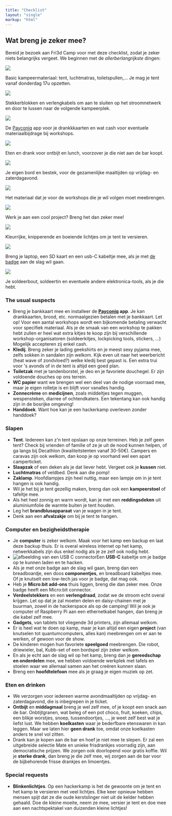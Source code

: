 ```yaml
---
title: "Checklist"
layout: "single"
markup: "html"
---
```

<div class="block--centered">
<h2>Wat breng je zeker mee?</h2>
  <p>Bereid je bezoek aan Fri3d Camp voor met deze checklist, zodat je zeker niets belangrijks vergeet. We beginnen met de <em>allerberlangrijkste</em> dingen:</p>
	<!-- imggrid -->
    <div class="imggrid imggrid-checklist">
        <div class="imggrid__item">
            <div class="imggrid__imgwrapper">
                <img src="/img/checklist_tent.png" />
            </div>
            <p>Basic kampeermateriaal: tent, luchtmatras, toiletspullen,... Je mag je tent vanaf donderdag 17u opzetten.</p>
        </div>
        <div class="imggrid__item">
            <div class="imggrid__imgwrapper">
                <img src="/img/checklist_power.png" />
            </div>
            <p>Stekkerblokken en verlengkabels om aan te sluiten op het stroomnetwerk en door te lussen naar de volgende kampeerplek.</p>
        </div>
        <div class="imggrid__item">
            <div class="imggrid__imgwrapper">
                <img src="/img/checklist_cash.png" />
            </div>
            <p>De <a href="https://www.payconiq.be/nl/particulier/activeer-payconiq-by-bancontact">Payconiq</a> app voor je drankkkaarten en wat cash voor eventuele materiaalbijdrage bij workshops.</p>
        </div>
        <div class="imggrid__item">
            <div class="imggrid__imgwrapper">
                <img src="/img/checklist_food.png" />
            </div>
            <p>Eten en drank voor ontbijt en lunch, voorzover je die niet aan de bar koopt.</p>
        </div>
        <div class="imggrid__item">
            <div class="imggrid__imgwrapper">
                <img src="/img/checklist_cutlery.png" />
            </div>
            <p>Je eigen bord en bestek, voor de gezamenlijke maaltijden op vrijdag- en zaterdagavond.</p>
        </div>
        <div class="imggrid__item">
            <div class="imggrid__imgwrapper">
                <img src="/img/checklist_supplies.png" />
            </div>
            <p>Het materiaal dat je voor de workshops die je wil volgen moet meebrengen.</p>
        </div>
        <div class="imggrid__item">
            <div class="imggrid__imgwrapper">
                <img src="/img/checklist_project.png" />
            </div>
            <p>Werk je aan een cool project? Breng het dan zeker mee!</p>
        </div>
        <div class="imggrid__item">
            <div class="imggrid__imgwrapper">
                <img src="/img/checklist_lights.png" />
            </div>
            <p>Kleurrijke, knipperende en boeiende lichtjes om je tent te versieren.</p>
        </div>
        <div class="imggrid__item">
            <div class="imggrid__imgwrapper">
                <img src="/img/checklist_badge.png" />
            </div>
            <p>Breng je laptop, een SD kaart en een usb-C kabeltje mee, als je met <a href="/badge/">de badge</a> aan de slag wil gaan.</p>
        </div>
        <div class="imggrid__item">
            <div class="imggrid__imgwrapper">
                <img src="/img/checklist_tools.png" />
            </div>
            <p>Je soldeerbout, soldeertin en eventuele andere elektronica-tools, als je die hebt.</p>
        </div>
    </div>
	<!-- /imggrid -->
<h3>The usual suspects</h3>
<ul>
<li>Breng je bankkaart mee en installeer de <strong><a href="https://www.payconiq.be/nl/particulier/activeer-payconiq-by-bancontact">Payconiq</a> app</strong>. Je kan drankkaarten, brood, etc. normaalgezien betalen met je bankkaart. Let op! Voor een aantal workshops wordt een bijkomende betaling verwacht voor specifiek materiaal. Als je de smaak van een workshop te pakken hebt zullen er heel wat extra kitjes te koop zijn bij verschillende workshop-organisatoren (soldeerkitjes, lockpicking tools, stickers, ...) Mogelijk accepteren zij enkel cash.</li>
<li><strong>Kledij</strong>. Breng zeker je lading geekshirts en je meest sexy pyjama mee, zelfs sokken in sandalen zijn welkom. Kijk even uit naar het weerbericht (heat wave of zondvloed?) welke kledij best gepast is. Een extra trui voor 's avonds of in de tent is altijd een goed plan.</li>
<li><strong>Toiletzak</strong> met je tandenborstel, je deo en je favoriete douchegel. Er zijn voldoende douches op ons terrein.</li>
<li><strong>WC papier</strong> want we brengen wel een deel van de nodige voorraad mee, maar je eigen rolletje is en blijft voor vanalles handig.</li>
<li><strong>Zonnecrème</strong> en <strong>medicijnen</strong>, zoals middeltjes tegen muggen, wespensteken, diarree of ochtendkaters. Een tekentang kan ook handig zijn in de bosrijke omgeving!</li>
<li><strong>Handdoek</strong>. Want hoe kan je een hackerkamp overleven zonder handdoek?</li></ul>
<h3 >Slapen</h3>
<ul>
<li><strong>Tent</strong>. Iedereen kan z'n tent opslaan op onze terreinen. Heb je zelf geen tent? Check bij vrienden of familie of ze je uit de nood kunnen helpen, of ga langs bij Decathlon (kwaliteitstenten vanaf 30-50&euro;). Campers en caravas zijn ook welkom, dan koop je op voorhand wel een apart camperticket.</li>
<li><strong>Slaapzak</strong> of een deken als je dat liever hebt. Vergeet ook je <strong>kussen</strong> niet.</li>
<li><strong>Luchtmatras</strong> of veldbed. Denk aan die pomp!</li>
<li><strong>Zaklamp</strong>. Hoofdlampjes zijn heel nuttig, maar een lampje om in je tent hangen is ook handig.</li>
<li>Wil je het bij je tent gezellig maken, breng dan ook een <strong>kampeerstoel</strong> of tafeltje mee.</li>
<li>Als het heel zonnig en warm wordt, kan je met een <strong>reddingsdeken</strong> uit aluminiumfolie de warmte buiten je tent houden.</li>
<li>Leg het <strong>brandblusapparaat</strong> van je wagen in je tent.</li>
<li>Denk aan een <strong>afvalzakje</strong> om bij je tent te hangen.</li></ul>
<h3>Computer en bezigheidstherapie</h3>
<ul>
<li>Je <strong>computer</strong> is zeker welkom. Maak voor het kamp een backup en laat deze backup thuis. Er is overal wireless internet op het kamp, netwerkkabels zijn dus enkel nodig als je ze zelf ook nodig hebt.</li>
<li>
    <img src="/img/checklist_usb.png" class="img-right" alt="afbeelding van een USB C connector" />Een <strong>USB-C</strong> kabeltje om je badge op te kunnen laden en te hacken.</li>
<li>Als je met onze badge aan de slag wil gaan, breng dan een breadboardje, een doos <strong>componentjes</strong>, en breadboard kabeltjes mee. Of je knutselt een low-tech jas voor je badge, dat mag ook.</li>
<li>Heb je <strong>Micro:bit add-ons</strong> thuis liggen, breng die dan zeker mee. Onze badge heeft een Micro:bit connector.</li>
<li><strong>Verdeelstekkers</strong> en een <strong>verlengdraad</strong>, zodat we de stroom echt overal krijgen. Let op dat je zal moeten delen en daisy-chainen met je buurman, zowel in de hackerspace als op de camping! Wil je ook je computer of Raspberry Pi aan een ethernetkabel hangen, dan breng je die kabel zelf mee.</li>
<li><strong>Gadgets</strong>, van tablets tot vliegende 3d printers, zijn allemaal welkom.</li>
<li>Er is heel wat te doen op kamp, maar je kan altijd een eigen <strong>project</strong> (van knutselen tot quantumcomputers, alles kan) meebrengen om er aan te werken, of gewoon voor de show.</li>
<li>De kinderen mogen hun favoriete <strong>speelgoed</strong> meebrengen. Die robot, driewieler, bal, Kubb-set of een bordspel zijn zeker welkom.</li>
<li>En als je echt aan de slag wil op het kamp, breng dan je <strong>gereedschap en onderdelen</strong> mee, we hebben voldoende werkplek met tafels en stoelen waar we allemaal samen aan het cre&euml;ren kunnen slaan.</li>
<li>Breng een <strong>hoofdtelefoon</strong> mee als je graag je eigen muziek op zet.</li></ul>
<h3>Eten en drinken</h3>
<ul>
<li>We verzorgen voor iedereen warme avondmaaltijden op vrijdag- en zaterdagavond, die is inbegrepen in je ticket.</li>
<li><strong>Ontbijt</strong> en <strong>middagmaal</strong> breng je wel zelf mee, of je koopt een snack aan de bar. Onbtijtgranen, wat beleg of een pot choco, fruit, koeken, chips, een blikje worstjes, snoep, tussendoortjes, ..., je weet zelf best wat je liefst lust. We hebben <strong>koelkasten</strong> waar je bederfbare etenswaren in kan leggen. Maar we laten hier <strong>geen drank</strong> toe, omdat onze koelkasten anders te snel vol zitten.</li>
<li>Drank kan je kopen aan de bar en hoef je niet mee te slepen. Er zal een uitgebreide selectie Mate en unieke frisdrankjes voorradig zijn, aan democratische prijzen. We zorgen ook doorlopend voor gratis koffie. Wil je <strong>sterke drank</strong>, dan breng je die zelf mee, wij zorgen aan de bar voor de bijbehorende frisse drankjes en limoentjes.</li></ul>
<h3>Special requests</h3>
<ul>
<li><strong>Blinkenlichtjes</strong>. Op een hackerkamp is het de gewoonte om je tent en het kamp te versieren met veel lichtjes. Elke keer opnieuw hebben mensen spijt dat ze die oude kerstslinger niet uit de kelder hebben gehaald. Doe de kleine moeite, neem ze mee, versier je tent en doe mee aan een nachtspektakel van duizenden kleine lichtjes!</li></ul>
</div>
